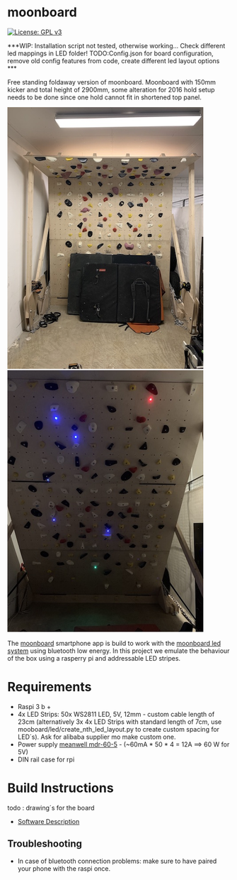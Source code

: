 # moonboard
[![License: GPL v3](https://img.shields.io/badge/License-GPLv3-blue.svg)](https://www.gnu.org/licenses/gpl-3.0)

***WIP: Installation script not tested, otherwise working... Check different led mappings in LED folder!
TODO:Config.json for board configuration, remove old config features from code, create different led layout options ***

Free standing foldaway version of moonboard. Moonboard with 150mm kicker and total height of 2900mm, some alteration for 2016 hold setup needs to be done since one hold cannot fit in shortened top panel.

![MB folded away](/doc/MB-front-folded.JPG)
![MB unfolded ready to train](/doc/MB-front-unfolded.JPG)

The [moonboard](https://www.moonboard.com/) smartphone app is build to work with the [moonboard led system](https://moonclimbing.com/moonboard-led-system.html) using bluetooth low energy.
In this project we emulate the behaviour of the box using a rasperry pi and addressable LED stripes.

# Requirements

- Raspi 3 b +
- 4x LED Strips: 50x WS2811 LED, 5V, 12mm - custom cable length of 23cm (alternatively 3x 4x LED Strips with standard length of 7cm, use mooboard/led/create_nth_led_layout.py to create custom spacing for LED´s).
Ask for alibaba supplier mo make custom one.
- Power supply [meanwell mdr-60-5](https://www.meanwell.com/webapp/product/search.aspx?prod=MDR-60) - (~60mA * 50 * 4 = 12A ==> 60 W for 5V)
- DIN rail case for rpi


# Build Instructions

todo : drawing´s for the board
- [Software Description](doc/OVERVIEW-SOFTWARE.md)

## Troubleshooting
- In case of bluetooth connection problems: make sure to have paired your phone with the raspi once.
